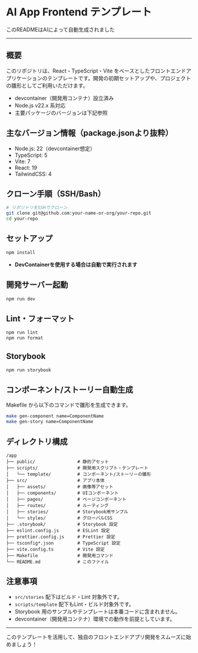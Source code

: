 # AI App Frontend テンプレート

このREADMEはAIによって自動生成されました

---

## 概要

このリポジトリは、React・TypeScript・Vite をベースとしたフロントエンドアプリケーションのテンプレートです。開発の初期セットアップや、プロジェクトの雛形としてご利用いただけます。

- devcontainer（開発用コンテナ）設立済み
- Node.js v22.x 系対応
- 主要パッケージのバージョンは下記参照

## 主なバージョン情報（package.jsonより抜粋）

- Node.js: 22（devcontainer想定）
- TypeScript: 5
- Vite: 7
- React: 19
- TailwindCSS: 4

## クローン手順（SSH/Bash）

```bash
# リポジトリをSSHでクローン
git clone git@github.com:your-name-or-org/your-repo.git
cd your-repo
```

## セットアップ

```bash
npm install
```

- **DevContainerを使用する場合は自動で実行されます**

## 開発サーバー起動

```bash
npm run dev
```

## Lint・フォーマット

```bash
npm run lint
npm run format
```

## Storybook

```bash
npm run storybook
```

## コンポーネント/ストーリー自動生成

Makefile から以下のコマンドで雛形を生成できます。

```bash
make gen-component name=ComponentName
make gen-story name=ComponentName
```

## ディレクトリ構成

```
/app
├── public/                # 静的アセット
├── scripts/               # 開発用スクリプト・テンプレート
│   └── template/          # コンポーネント/ストーリーの雛形
├── src/                   # アプリ本体
│   ├── assets/            # 画像等アセット
│   ├── components/        # UIコンポーネント
│   ├── pages/             # ページコンポーネント
│   ├── routes/            # ルーティング
│   ├── stories/           # Storybook用サンプル
│   └── styles/            # グローバルCSS
├── .storybook/            # Storybook 設定
├── eslint.config.js       # ESLint 設定
├── prettier.config.js     # Prettier 設定
├── tsconfig*.json         # TypeScript 設定
├── vite.config.ts         # Vite 設定
├── Makefile               # 開発用コマンド
└── README.md              # このファイル
```

## 注意事項

- `src/stories` 配下はビルド・Lint 対象外です。
- `scripts/template` 配下もLint・ビルド対象外です。
- Storybook 用のサンプルやテンプレートは本番コードに含まれません。
- devcontainer（開発用コンテナ）環境での動作を前提としています。

---

このテンプレートを活用して、独自のフロントエンドアプリ開発をスムーズに始めましょう！
